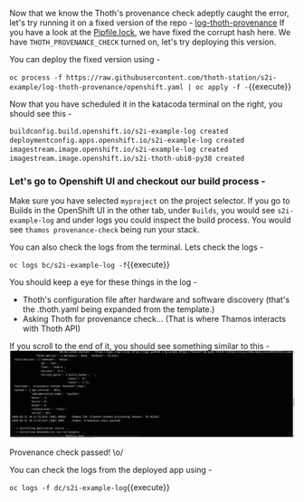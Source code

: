 Now that we know the Thoth's provenance check adeptly caught the error, let's try running it on a fixed version of the repo - [log-thoth-provenance](https://github.com/thoth-station/s2i-example/blob/log-thoth-provenance)
If you have a look at the [Pipfile.lock](https://github.com/thoth-station/s2i-example/blob/log-thoth-provenance/Pipfile.lock), we have fixed the corrupt hash here. 
We have `THOTH_PROVENANCE_CHECK` turned on, let's try deploying this version. 

You can deploy the fixed version using - 

``oc process -f https://raw.githubusercontent.com/thoth-station/s2i-example/log-thoth-provenance/openshift.yaml | oc apply -f -``{{execute}}


Now that you have scheduled it in the katacoda terminal on the right, you should see this - 
```
buildconfig.build.openshift.io/s2i-example-log created
deploymentconfig.apps.openshift.io/s2i-example-log created
imagestream.image.openshift.io/s2i-example-log created
imagestream.image.openshift.io/s2i-thoth-ubi8-py38 created
```

### Let's go to Openshift UI and checkout our build process - 

Make sure you have selected `myproject` on the project selector. 
If you go to Builds in the OpenShift UI in the other tab, under `Builds`, you would see `s2i-example-log` and under logs you could inspect the build process. 
You would see `thamos provenance-check` being run your stack. 

You can also check the logs from the terminal. Lets check the logs - 

``oc logs bc/s2i-example-log -f``{{execute}}

You should keep a eye for these things in the log - 
 - Thoth's configuration file after hardware and software discovery (that's the .thoth.yaml being expanded from the template.)
 - Asking Thoth for provenance check... (That is where Thamos interacts with Thoth API)

If you scroll to the end of it, you should see something similar to this - 
![provenance pass](https://raw.githubusercontent.com/saisankargochhayat/katacoda-scenarios/master/thoth-provenance/assets/provenance_pass.png)

Provenance check passed! \o/

You can check the logs from the deployed app using - 

``oc logs -f dc/s2i-example-log``{{execute}}
